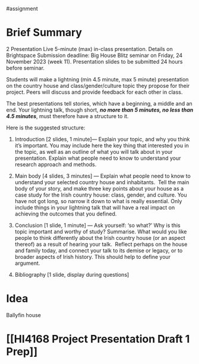 #assignment 

# Brief Summary

2 Presentation Live 5-minute (max) in-class presentation. Details on Brightspace Submission deadline: Big House Blitz seminar on Friday, 24 November 2023 (week 11). Presentation slides to be submitted 24 hours before seminar.


Students will make a lightning (min 4.5 minute, max 5 minute) presentation on the country house and class/gender/culture topic they propose for their project. Peers will discuss and provide feedback for each other in class. 

The best presentations tell stories, which have a beginning, a middle and an end. Your lightning talk, though short, _**no more than 5 minutes, no less than 4.5 minutes**_, must therefore have a structure to it.

Here is the suggested structure: 

1. Introduction [2 slides, 1 minute]— Explain your topic, and why you think it’s important. You may include here the key thing that interested you in the topic, as well as an outline of what you will talk about in your presentation. Explain what people need to know to understand your research approach and methods.
    
2. Main body [4 slides, 3 minutes] — Explain what people need to know to understand your selected country house and inhabitants.  Tell the main body of your story, and make three key points about your house as a case study for the Irish country house: class, gender, and culture. You have not got long, so narrow it down to what is really essential. Only include things in your lightning talk that will have a real impact on achieving the outcomes that you defined. 
    
3. Conclusion [1 slide, 1 minute] — Ask yourself: ‘so what?’ Why is this topic important and worthy of study? Summarise. What would you like people to think differently about the Irish country house (or an aspect thereof) as a result of hearing your talk.  Reflect perhaps on the house and family today, and connect your talk to its demise or legacy, or to broader aspects of Irish history. This should help to define your argument.
    
4. Bibliography [1 slide, display during questions]
# Idea

Ballyfin house

# [[HI4168 Project Presentation Draft 1 Prep]]